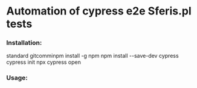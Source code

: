 # Automation of cypress e2e Sferis.pl tests


### Installation:

standard gitcomminpm install -g npm
npm install --save-dev cypress
cypress init
npx cypress open

### Usage:
